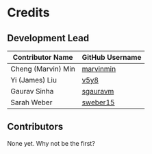 # Credits


## Development Lead

|Contributor Name     | GitHub Username|
|---------------------|-----------|
|Cheng (Marvin) Min   | [marvinmin](https://github.com/marvinmin)|
|Yi (James) Liu       | [v5y8](https://github.com/v5y8)     |
|Gaurav Sinha         | [sgauravm](https://github.com/sgauravm) |
|Sarah Weber          | [sweber15](https://github.com/sweber15) |

## Contributors

None yet. Why not be the first?
